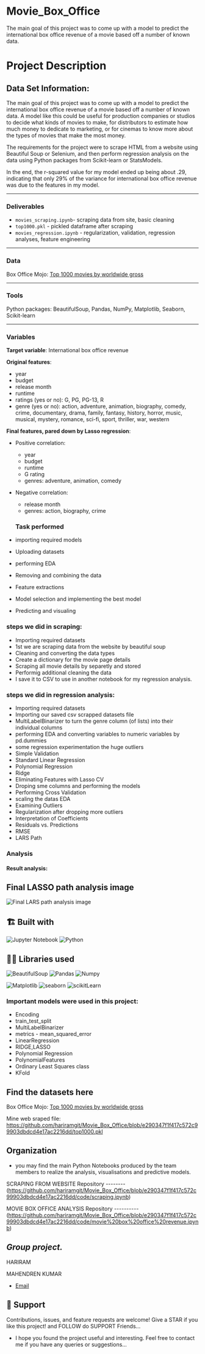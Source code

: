 # Movie_Box_Office
The main goal of this project was to come up with a model to predict the international box office revenue of a movie based off a number of known data. 


# Project Description

## Data Set Information:


The main goal of this project was to come up with a model to predict the international box office revenue of a movie based off a number of known data. A model like this could be useful for production companies or studios to decide what kinds of movies to make, for distributors to estimate how much money to dedicate to marketing, or for cinemas to know more about the types of movies that make the most money.

The requirements for the project were to scrape HTML from a website using Beautiful Soup or Selenium, and then perform regression analysis on the data using Python packages from Scikit-learn or StatsModels.

In the end, the r-squared value for my model ended up being about .29, indicating that only 29% of the variance for international box office revenue was due to the features in my model.

---
### Deliverables
- `movies_scraping.ipynb`- scraping data from site, basic cleaning
- `top1000.pkl` - pickled dataframe after scraping
- `movies_regression.ipynb` - regularization, validation, regression analyses, feature engineering

---
### Data
Box Office Mojo: [Top 1000 movies by worldwide gross](https://www.boxofficemojo.com/chart/top_lifetime_gross/?area=XWW)

---
### Tools
Python packages: BeautifulSoup, Pandas, NumPy, Matplotlib, Seaborn, Scikit-learn

---
### Variables

**Target variable**: International box office revenue

**Original features**: </br>
- year
- budget
- release month
- runtime
- ratings (yes or no): G, PG, PG-13, R
- genre (yes or no): action, adventure, animation, biography, comedy, crime, documentary, drama, family, fantasy, history, horror, music, musical, mystery, romance, sci-fi, sport, thriller, war, western

**Final features, pared down by Lasso regression**: </br>
- Positive correlation: 
  - year
  - budget
  - runtime
  - G rating
  - genres: adventure, animation, comedy </br>
- Negative correlation: 
  - release month
  - genres: action, biography, crime
  
  
  
  ### Task performed
- importing required models
- Uploading datasets
- performing EDA
- Removing and combining the data
- Feature extractions
- Model selection and implementing the best model
- Predicting and visualing



### steps we did in scraping:

- Importing required datasets
- 1st we are scraping data from the website by beautiful soup
- Cleaning and converting the data types
- Create a dictionary for the movie page details
- Scraping all movie details by separetly and stored
- Performig additional cleaning the data
- I save it to CSV to use in another notebook for my regression analysis.

### steps we did in regression analysis:

- Importing required datasets
- Importing our saved csv scrapped datasets file
- MultiLabelBinarizer to turn the genre column (of lists) into their individual columns
- performing EDA and converting variables to numeric variables by pd.dummies
- some regression experimentation the huge outliers
- Simple Validation
- Standard Linear Regression
- Polynomial Regression
- Ridge
- Eliminating Features with Lasso CV
- Droping sme columns and performing the models
- Performing Cross Validation
- scaling the datas EDA
- Examining Outliers
- Regularization after dropping more outliers
- Interpretation of Coefficients
- Residuals vs. Predictions
- RMSE
- LARS Path




### Analysis
#### Result analysis:


## Final LASSO path analysis image

![Final LARS path analysis image](https://github.com/hariramgit/Movie_Box_Office/blob/d0a4a14b80b4171e6f115363e4a8a6a56483ec22/OUTPUT%20IMAGE/lars%20path.png
)



## 🏗️ Built with
![Jupyter Notebook](https://img.shields.io/badge/jupyter-%23FA0F00.svg?style=for-the-badge&logo=jupyter&logoColor=white)
![Python](https://img.shields.io/badge/python-3670A0?style=for-the-badge&logo=python&logoColor=ffdd54)



## 👩‍💻 Libraries used



![BeautifulSoup](https://img.shields.io/badge/BeautifulSoup-2C2D72?style=for-the-badge&logo=BeautifulSoup&logoColor=purple)
![Pandas](https://img.shields.io/badge/Pandas-2C2D72?style=for-the-badge&logo=pandas&logoColor=purple)
![Numpy](https://img.shields.io/badge/Numpy-777BB4?style=for-the-badge&logo=numpy&logoColor=yellow)

![Matplotlib](https://img.shields.io/badge/Matplotlib-F7931E.svg?style=for-the-badge&logo=Matplotlib&logoColor=orange) 
![seaborn](https://img.shields.io/badge/Seaborn-2C2D72?style=for-the-badge&logo=Seaborn&logoColor=blue)
![scikitLearn](https://img.shields.io/badge/scikitLearn-2C2D72?style=for-the-badge&logo=scikitLearn&logoColor=blue)



### Important models were used in this project:

- Encoding
- train_test_split
- MultiLabelBinarizer 
- metrics - mean_squared_error
- LinearRegression
- RIDGE,LASSO
- Polynomial Regression
- PolynomialFeatures
- Ordinary Least Squares class
- KFold




## Find the datasets here 

Box Office Mojo: [Top 1000 movies by worldwide gross](https://www.boxofficemojo.com/chart/top_lifetime_gross/?area=XWW)

Mine web sraped file:  https://github.com/hariramgit/Movie_Box_Office/blob/e290347f1f417c572c99903dbdcd4e17ac2216dd/top1000.pkl


## Organization
-  you may find the main Python Notebooks produced by the team members to realize the analysis, visualisations and predictive models.

SCRAPING FROM WEBSITE Repository --------(https://github.com/hariramgit/Movie_Box_Office/blob/e290347f1f417c572c99903dbdcd4e17ac2216dd/code/scraping.ipynb)

MOVIE BOX OFFICE ANALYSIS Repository ----------(https://github.com/hariramgit/Movie_Box_Office/blob/e290347f1f417c572c99903dbdcd4e17ac2216dd/code/movie%20box%20office%20revenue.ipynb)


 ## *Group project.* 
 
HARIRAM

MAHENDREN KUMAR


* [Email](mailto:hariramhdmp@gmail.com)



## 🤝 Support
Contributions, issues, and feature requests are welcome!
Give a STAR if you like this project! and FOLLOW do SUPPORT Friends...
 
- I hope you found the project useful and interesting. Feel free to contact me if you have any queries or suggestions...
